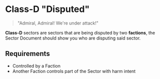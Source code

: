 # Class-D "Disputed"

> "Admiral, Admiral! We're under attack!"

**Class-D** sectors are sectors that are being disputed by two **factions**, the Sector Document should show you who are disputing said sector.

## Requirements

- Controlled by a Faction
- Another Faction controls part of the Sector with harm intent
